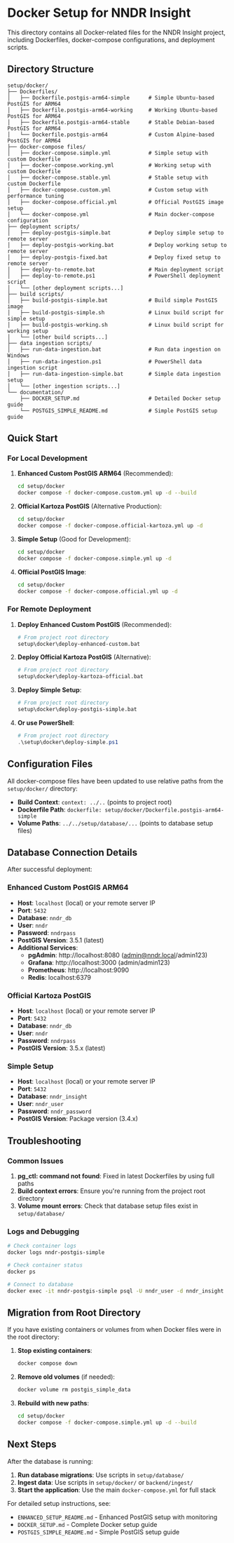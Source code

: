 # Docker Setup for NNDR Insight

This directory contains all Docker-related files for the NNDR Insight project, including Dockerfiles, docker-compose configurations, and deployment scripts.

## Directory Structure

```
setup/docker/
├── Dockerfiles/
│   ├── Dockerfile.postgis-arm64-simple      # Simple Ubuntu-based PostGIS for ARM64
│   ├── Dockerfile.postgis-arm64-working     # Working Ubuntu-based PostGIS for ARM64
│   ├── Dockerfile.postgis-arm64-stable      # Stable Debian-based PostGIS for ARM64
│   └── Dockerfile.postgis-arm64             # Custom Alpine-based PostGIS for ARM64
├── docker-compose files/
│   ├── docker-compose.simple.yml            # Simple setup with custom Dockerfile
│   ├── docker-compose.working.yml           # Working setup with custom Dockerfile
│   ├── docker-compose.stable.yml            # Stable setup with custom Dockerfile
│   ├── docker-compose.custom.yml            # Custom setup with performance tuning
│   ├── docker-compose.official.yml          # Official PostGIS image setup
│   └── docker-compose.yml                   # Main docker-compose configuration
├── deployment scripts/
│   ├── deploy-postgis-simple.bat            # Deploy simple setup to remote server
│   ├── deploy-postgis-working.bat           # Deploy working setup to remote server
│   ├── deploy-postgis-fixed.bat             # Deploy fixed setup to remote server
│   ├── deploy-to-remote.bat                 # Main deployment script
│   ├── deploy-to-remote.ps1                 # PowerShell deployment script
│   └── [other deployment scripts...]
├── build scripts/
│   ├── build-postgis-simple.bat             # Build simple PostGIS image
│   ├── build-postgis-simple.sh              # Linux build script for simple setup
│   ├── build-postgis-working.sh             # Linux build script for working setup
│   └── [other build scripts...]
├── data ingestion scripts/
│   ├── run-data-ingestion.bat               # Run data ingestion on Windows
│   ├── run-data-ingestion.ps1               # PowerShell data ingestion script
│   ├── run-data-ingestion-simple.bat        # Simple data ingestion setup
│   └── [other ingestion scripts...]
└── documentation/
    ├── DOCKER_SETUP.md                      # Detailed Docker setup guide
    └── POSTGIS_SIMPLE_README.md             # Simple PostGIS setup guide
```

## Quick Start

### For Local Development

1. **Enhanced Custom PostGIS ARM64** (Recommended):
   ```bash
   cd setup/docker
   docker compose -f docker-compose.custom.yml up -d --build
   ```

2. **Official Kartoza PostGIS** (Alternative Production):
   ```bash
   cd setup/docker
   docker compose -f docker-compose.official-kartoza.yml up -d
   ```

3. **Simple Setup** (Good for Development):
   ```bash
   cd setup/docker
   docker compose -f docker-compose.simple.yml up -d
   ```

4. **Official PostGIS Image**:
   ```bash
   cd setup/docker
   docker compose -f docker-compose.official.yml up -d
   ```

### For Remote Deployment

1. **Deploy Enhanced Custom PostGIS** (Recommended):
   ```bash
   # From project root directory
   setup\docker\deploy-enhanced-custom.bat
   ```

2. **Deploy Official Kartoza PostGIS** (Alternative):
   ```bash
   # From project root directory
   setup\docker\deploy-kartoza-official.bat
   ```

3. **Deploy Simple Setup**:
   ```bash
   # From project root directory
   setup\docker\deploy-postgis-simple.bat
   ```

4. **Or use PowerShell**:
   ```powershell
   # From project root directory
   .\setup\docker\deploy-simple.ps1
   ```

## Configuration Files

All docker-compose files have been updated to use relative paths from the `setup/docker/` directory:

- **Build Context**: `context: ../..` (points to project root)
- **Dockerfile Path**: `dockerfile: setup/docker/Dockerfile.postgis-arm64-simple`
- **Volume Paths**: `../../setup/database/...` (points to database setup files)

## Database Connection Details

After successful deployment:

### Enhanced Custom PostGIS ARM64
- **Host**: `localhost` (local) or your remote server IP
- **Port**: `5432`
- **Database**: `nndr_db`
- **User**: `nndr`
- **Password**: `nndrpass`
- **PostGIS Version**: 3.5.1 (latest)
- **Additional Services**:
  - **pgAdmin**: http://localhost:8080 (admin@nndr.local/admin123)
  - **Grafana**: http://localhost:3000 (admin/admin123)
  - **Prometheus**: http://localhost:9090
  - **Redis**: localhost:6379

### Official Kartoza PostGIS
- **Host**: `localhost` (local) or your remote server IP
- **Port**: `5432`
- **Database**: `nndr_db`
- **User**: `nndr`
- **Password**: `nndrpass`
- **PostGIS Version**: 3.5.x (latest)

### Simple Setup
- **Host**: `localhost` (local) or your remote server IP
- **Port**: `5432`
- **Database**: `nndr_insight`
- **User**: `nndr_user`
- **Password**: `nndr_password`
- **PostGIS Version**: Package version (3.4.x)

## Troubleshooting

### Common Issues

1. **pg_ctl: command not found**: Fixed in latest Dockerfiles by using full paths
2. **Build context errors**: Ensure you're running from the project root directory
3. **Volume mount errors**: Check that database setup files exist in `setup/database/`

### Logs and Debugging

```bash
# Check container logs
docker logs nndr-postgis-simple

# Check container status
docker ps

# Connect to database
docker exec -it nndr-postgis-simple psql -U nndr_user -d nndr_insight
```

## Migration from Root Directory

If you have existing containers or volumes from when Docker files were in the root directory:

1. **Stop existing containers**:
   ```bash
   docker compose down
   ```

2. **Remove old volumes** (if needed):
   ```bash
   docker volume rm postgis_simple_data
   ```

3. **Rebuild with new paths**:
   ```bash
   cd setup/docker
   docker compose -f docker-compose.simple.yml up -d --build
   ```

## Next Steps

After the database is running:

1. **Run database migrations**: Use scripts in `setup/database/`
2. **Ingest data**: Use scripts in `setup/docker/` or `backend/ingest/`
3. **Start the application**: Use the main `docker-compose.yml` for full stack

For detailed setup instructions, see:
- `ENHANCED_SETUP_README.md` - Enhanced PostGIS setup with monitoring
- `DOCKER_SETUP.md` - Complete Docker setup guide
- `POSTGIS_SIMPLE_README.md` - Simple PostGIS setup guide 